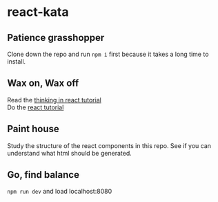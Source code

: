 # react-kata


## Patience grasshopper

Clone down the repo and run ```npm i``` first because it takes a long time to install.

## Wax on, Wax off
Read the [thinking in react tutorial](https://facebook.github.io/react/docs/thinking-in-react.html)  
Do the [react tutorial](https://facebook.github.io/react/docs/tutorial.html)

## Paint house

Study the structure of the react components in this repo. See if you can understand what html should be generated.

## Go, find balance

```npm run dev``` and load localhost:8080

